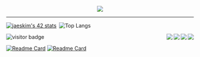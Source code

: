 <p align="center">
 <img src="https://readme-typing-svg.herokuapp.com?size=30&width=650&lines=Hello+I'm+Francois...;+I+am+a+student+at+school+42+Paris...;Nice+to+meet+you+!">
</p>

-----------


[![jaeskim's 42 stats](https://badge42.herokuapp.com/api/stats/frfrance)](https://github.com/JaeSeoKim/badge42)&ensp;![Top Langs](https://github-readme-stats.vercel.app/api/top-langs/?username=kazuumaVII&layout=compact&langs_count=8&count-private=true&hide=javascript,html,CSS,scss,php,twig,&theme=material-palenight)

![visitor badge](https://visitor-badge.laobi.icu/badge?page_id=kazuumaVII.kazuumaVII)
<a>
  <img align="right" src="https://img.shields.io/badge/c-%2300599C.svg?style=for-the-badge&logo=c&logoColor=white" />
 <img align="right" src="https://img.shields.io/badge/c++-%2300599C.svg?style=for-the-badge&logo=c%2B%2B&logoColor=white" />
 <img align="right" src="https://img.shields.io/badge/html5-%23E34F26.svg?style=for-the-badge&logo=html5&logoColor=white" />
 <img align="right" src="https://img.shields.io/badge/css3-%231572B6.svg?style=for-the-badge&logo=css3&logoColor=white" />
</a>  


[![Readme Card](https://github-readme-stats.vercel.app/api/pin/?username=anuraghazra&repo=github-readme-stats)](https://github.com/anuraghazra/github-readme-stats)
[![Readme Card](https://github-readme-stats.vercel.app/api/pin/?username=anuraghazra&repo=github-readme-stats)](https://github.com/anuraghazra/github-readme-stats)




